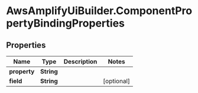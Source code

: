 # AwsAmplifyUiBuilder.ComponentPropertyBindingProperties

## Properties

Name | Type | Description | Notes
------------ | ------------- | ------------- | -------------
**property** | **String** |  | 
**field** | **String** |  | [optional] 



